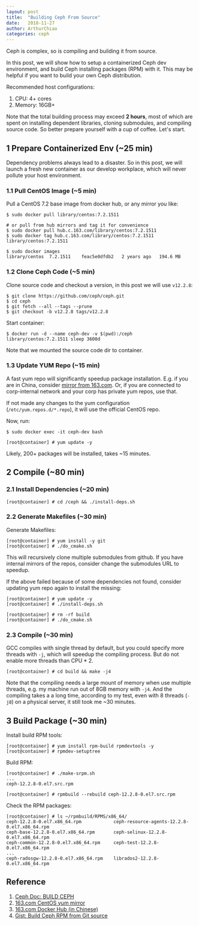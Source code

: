 ```yaml
---
layout: post
title:  "Building Ceph From Source"
date:   2018-11-27
author: ArthurChiao
categories: ceph
---
```


Ceph is complex, so is compiling and building it from source.

In this post, we will show how to setup a containerized Ceph dev environment,
and build Ceph installing packages (RPM) with it.
This may be helpful if you want to build your own Ceph distribution.

Recommended host configurations:

1. CPU: 4+ cores
1. Memory: 16GB+

Note that the total building process may exceed **2 hours**, most of which are
spent on installing dependent libraries, cloning submodules, and compiling
source code. So better prepare yourself with a cup of coffee. Let's start.

## 1 Prepare Containerized Env (~25 min)

Dependency problems always lead to a disaster.
So in this post, we will launch a fresh new container as our develop workplace,
which will never pollute your host environment.

### 1.1 Pull CentOS Image (~5 min)

Pull a CentOS 7.2 base image from docker hub, or any mirror you like:

```shell
$ sudo docker pull library/centos:7.2.1511

# or pull from hub mirrors and tag it for convenience
$ sudo docker pull hub.c.163.com/library/centos:7.2.1511
$ sudo docker tag hub.c.163.com/library/centos:7.2.1511 library/centos:7.2.1511

$ sudo docker images
library/centos  7.2.1511    feac5e0dfdb2   2 years ago   194.6 MB
```

### 1.2 Clone Ceph Code (~5 min)

Clone source code and checkout a version, in this post we will use `v12.2.8`:

```shell
$ git clone https://github.com/ceph/ceph.git
$ cd ceph
$ git fetch --all --tags --prune
$ git checkout -b v12.2.8 tags/v12.2.8
```

Start container:

```shell
$ docker run -d --name ceph-dev -v $(pwd):/ceph library/centos:7.2.1511 sleep 3600d
```

Note that we mounted the source code dir to container.

### 1.3 Update YUM Repo (~15 min)

A fast yum repo will significantly speedup package installation. E.g. if you
are in China, consider [mirror from 163.com](http://mirrors.163.com/.help/centos.html).
Or, if you are connected to corp-internal network and your corp has private yum repos, use that.

If not made any changes to the yum configuration (`/etc/yum.repos.d/*.repo`), it
will use the official CentOS repo.

Now, run:

```shell
$ sudo docker exec -it ceph-dev bash

[root@container] # yum update -y
```

Likely, 200+ packages will be installed, takes ~15 minutes.

## 2 Compile (~80 min)

### 2.1 Install Dependencies (~20 min)

```shell
[root@container] # cd /ceph && ./install-deps.sh
```

### 2.2 Generate Makefiles (~30 min)

Generate Makefiles:

```shell
[root@container] # yum install -y git
[root@container] # ./do_cmake.sh
```

This will recursively clone multiple submodules from github. If
you have internal mirrors of the repos, consider change the submodules URL to
speedup.

If the above failed because of some dependencies not found, consider updating
yum repo again to install the missing:

```shell
[root@container] # yum update -y
[root@container] # ./install-deps.sh

[root@container] # rm -rf build
[root@container] # ./do_cmake.sh
```

### 2.3 Compile (~30 min)

GCC compiles with single thread by default, but you could specify more threads
with `-j`, which will speedup the compiling process. But do not enable
more threads than CPU * 2.

```shell
[root@container] # cd build && make -j4
```

Note that the compiling needs a large mount of memory when use multiple threads,
e.g. my machine run out of 8GB memory with `-j4`. And the compiling takes a
a long time, according to my test, even with 8 threads (`-j8`) on a physical server,
it still took me ~30 minutes.

## 3 Build Package (~30 min)

Install build RPM tools:

```shell
[root@container] # yum install rpm-build rpmdevtools -y
[root@container] # rpmdev-setuptree
```

Build RPM:

```shell
[root@container] # ./make-srpm.sh
...
ceph-12.2.8-0.el7.src.rpm

[root@container] # rpmbuild --rebuild ceph-12.2.8-0.el7.src.rpm
```

Check the RPM packages:

```shell
[root@container] # ls ~/rpmbuild/RPMS/x86_64/
ceph-12.2.8-0.el7.x86_64.rpm            ceph-resource-agents-12.2.8-0.el7.x86_64.rpm
ceph-base-12.2.8-0.el7.x86_64.rpm       ceph-selinux-12.2.8-0.el7.x86_64.rpm
ceph-common-12.2.8-0.el7.x86_64.rpm     ceph-test-12.2.8-0.el7.x86_64.rpm
...
ceph-radosgw-12.2.8-0.el7.x86_64.rpm    librados2-12.2.8-0.el7.x86_64.rpm
```

## Reference

1. [Ceph Doc: BUILD CEPH](http://docs.ceph.com/docs/mimic/install/build-ceph/)
2. [163.com CentOS yum mirror](http://mirrors.163.com/.help/centos.html)
3. [163.com Docker Hub (in Chinese)](https://c.163.com/hub#/m/home/)
4. [Gist: Build Ceph RPM from Git source](https://gist.github.com/wido/0f812dd1dc345cfbd5c38afb0b0dbb4b)
